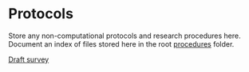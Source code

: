 # Protocols
Store any non-computational protocols and research procedures here. Document an index of files stored here in the root [procedures](../) folder.

[Draft survey](https://docs.google.com/document/d/1PQXJggQdiMNH5ifv802JOqdie52BM6U1LIyENJbPs3o)
